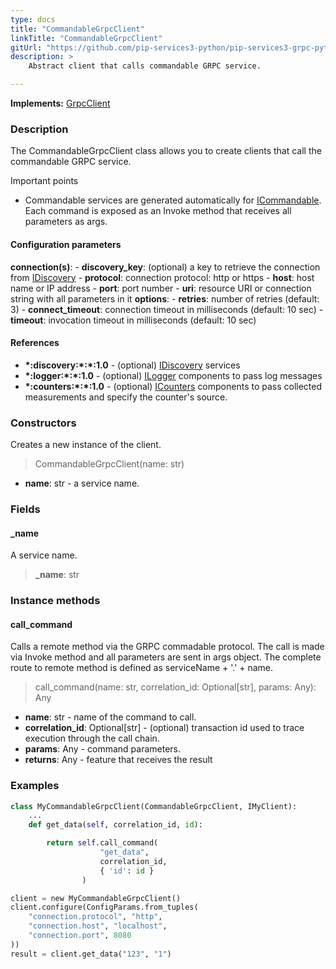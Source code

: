 ```yaml
---
type: docs
title: "CommandableGrpcClient"
linkTitle: "CommandableGrpcClient"
gitUrl: "https://github.com/pip-services3-python/pip-services3-grpc-python"
description: > 
    Abstract client that calls commandable GRPC service.

---
```


**Implements:** [GrpcClient](../grpc_client)

### Description

The CommandableGrpcClient class allows you to create clients that call the commandable GRPC service.

Important points

- Commandable services are generated automatically for [ICommandable](../../../commons/commands/icommandable). Each command is exposed as an Invoke method that receives all parameters as args.

#### Configuration parameters

**connection(s)**:
    - **discovery_key**: (optional) a key to retrieve the connection from [IDiscovery](../../../components/connect/idiscovery)
    - **protocol**: connection protocol: http or https
    - **host**: host name or IP address
    - **port**: port number
    - **uri**: resource URI or connection string with all parameters in it
**options**:
    - **retries**: number of retries (default: 3)
    - **connect_timeout**: connection timeout in milliseconds (default: 10 sec)
    - **timeout**: invocation timeout in milliseconds (default: 10 sec)

#### References
- **\*:discovery:\*:\*:1.0** - (optional) [IDiscovery](../../../components/connect/idiscovery) services
- **\*:logger:\*:\*:1.0** - (optional) [ILogger](../../../components/log/ilogger) components to pass log messages
- **\*:counters:\*:\*:1.0** - (optional) [ICounters](../../../components/count/icounters) components to pass collected measurements and specify the counter's source.

### Constructors

Creates a new instance of the client.

> CommandableGrpcClient(name: str)

- **name**: str - a service name.


### Fields

<span class="hide-title-link">

#### _name
A service name.
> **_name**: str

</span>


### Instance methods

#### call_command
Calls a remote method via the GRPC commadable protocol.
The call is made via Invoke method and all parameters are sent in args object.
The complete route to remote method is defined as serviceName + '.' + name.

> call_command(name: str, correlation_id: Optional[str], params: Any): Any

- **name**: str - name of the command to call.
- **correlation_id**: Optional[str] - (optional) transaction id used to trace execution through the call chain.
- **params**: Any - command parameters.
- **returns**: Any - feature that receives the result



### Examples

```python
class MyCommandableGrpcClient(CommandableGrpcClient, IMyClient):
    ...
    def get_data(self, correlation_id, id):

        return self.call_command(
                    "get_data",
                    correlation_id,
                    { 'id': id }
                )

client = new MyCommandableGrpcClient()
client.configure(ConfigParams.from_tuples(
    "connection.protocol", "http",
    "connection.host", "localhost",
    "connection.port", 8080
))
result = client.get_data("123", "1")
```
